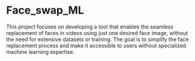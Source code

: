 # Face_swap_ML
This project focuses on developing a tool that enables the seamless replacement of faces in videos using just one desired face image, without the need for extensive datasets or training. The goal is to simplify the face replacement process and make it accessible to users without specialized machine learning expertise.
